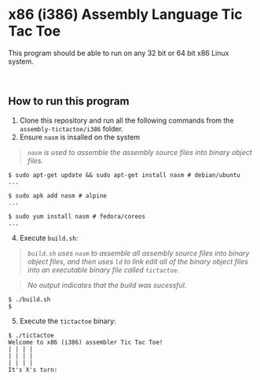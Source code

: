 # x86 (i386) Assembly Language Tic Tac Toe

This program should be able to run on any 32 bit or 64 bit x86 Linux system.

&nbsp;

## How to run this program
1. Clone this repository and run all the following commands from the `assembly-tictactoe/i386` folder.
2. Ensure `nasm` is insalled on the system
> _`nasm` is used to assemble the assembly source files into binary object files._
```console
$ sudo apt-get update && sudo apt-get install nasm # debian/ubuntu
...
```
```console
$ sudo apk add nasm # alpine
...
```
```console
$ sudo yum install nasm # fedora/coreos
...
```
4. Execute `build.sh`:
> _`build.sh` uses `nasm` to assemble all assembly source files into binary object files, and then uses `ld` to link edit all of the binary object files into an executable binary file called `tictactoe`._

> _No output indicates that the build was sucessful._
```console
$ ./build.sh
$
```
5. Execute the `tictactoe` binary:
```console
$ ./tictactoe
Welcome to x86 (i386) assembler Tic Tac Toe!
| | | |
| | | |
| | | |
It's X's turn:
```
